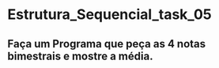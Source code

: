 # Estrutura_Sequencial_task_05
## Faça um Programa que peça as 4 notas bimestrais e mostre a média.

